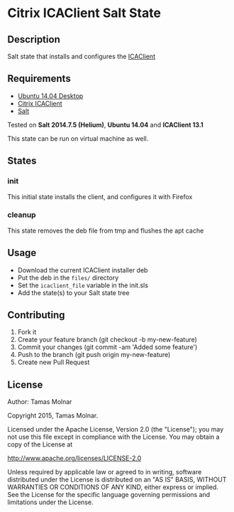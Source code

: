 # Citrix ICAClient Salt State

## Description

Salt state that installs and configures the [ICAClient]('https://www.citrix.com/downloads/citrix-receiver/linux/receiver-for-linux-131.html')

## Requirements

* [Ubuntu 14.04 Desktop]('http://ubuntu.com')
* [Citrix ICAClient]('https://www.citrix.com/downloads/citrix-receiver/linux/receiver-for-linux-131.html')
* [Salt]('http://saltstack.com')

Tested on **Salt 2014.7.5 (Helium)**, **Ubuntu 14.04** and **ICAClient 13.1**

This state can be run on virtual machine as well.

## States

### init

This initial state installs the client, and configures it with Firefox

### cleanup

This state removes the deb file from tmp and flushes the apt cache

## Usage

* Download the current ICAClient installer deb
* Put the deb in the `files/` directory
* Set the `icaclient_file` variable in the init.sls
* Add the state(s) to your Salt state tree

## Contributing

1. Fork it
2. Create your feature branch (git checkout -b my-new-feature)
3. Commit your changes (git commit -am 'Added some feature')
4. Push to the branch (git push origin my-new-feature)
5. Create new Pull Request

## License

Author: Tamas Molnar

Copyright 2015, Tamas Molnar.

Licensed under the Apache License, Version 2.0 (the "License");
you may not use this file except in compliance with the License.
You may obtain a copy of the License at

http://www.apache.org/licenses/LICENSE-2.0

Unless required by applicable law or agreed to in writing, software
distributed under the License is distributed on an "AS IS" BASIS,
WITHOUT WARRANTIES OR CONDITIONS OF ANY KIND, either express or implied.
See the License for the specific language governing permissions and
limitations under the License.
